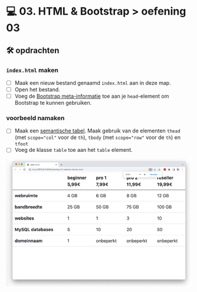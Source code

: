 # 💻 03. HTML & Bootstrap > oefening 03

## 🛠️ opdrachten

### `index.html` maken

- [ ] Maak een nieuw bestand genaamd `index.html` aan in deze map.
- [ ] Open het bestand.
- [ ] Voeg de [Bootstrap meta-informatie](/README.md) toe aan je `head`-element om Bootstrap te kunnen gebruiken.

### voorbeeld namaken

- [ ] Maak een [semantische tabel](https://apwt.gitbook.io/g_webtechnologie/html/html-tabellen). Maak gebruik van de elementen `thead` (met `scope="col"` voor de `th`), `tbody` (met `scope="row"` voor de `th`) en `tfoot`
- [ ] Voeg de klasse `table` toe aan het `table` element.

![Alt text](image.png)
